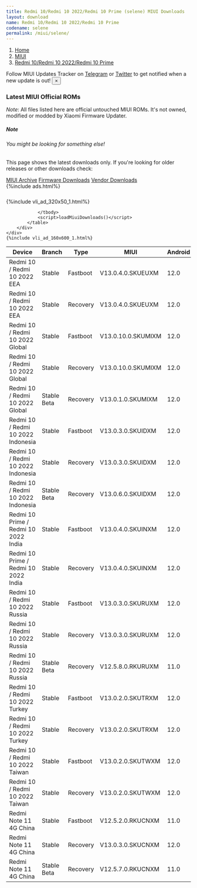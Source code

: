 ```yaml
---
title: Redmi 10/Redmi 10 2022/Redmi 10 Prime (selene) MIUI Downloads
layout: download
name: Redmi 10/Redmi 10 2022/Redmi 10 Prime
codename: selene
permalink: /miui/selene/
---
```

<nav aria-label="breadcrumb">
    <ol class="breadcrumb">
        <li class="breadcrumb-item"><a href="/">Home</a></li>
        <li class="breadcrumb-item"><a href="/miui/">MIUI</a></li>
        <li class="breadcrumb-item active" aria-current="page"><a href="/miui/selene/">Redmi 10/Redmi 10 2022/Redmi 10 Prime</a></li>
    </ol>
</nav>
<div class="alert alert-primary alert-dismissible fade show" role="alert">
    Follow MIUI Updates Tracker on <a href="https://t.me/MIUIUpdatesTracker" class="alert-link">Telegram</a>
     or <a href="https://twitter.com/MiFwUpdater" class="alert-link">Twitter</a> to get notified when a new update is out!
    <button type="button" class="close" data-dismiss="alert" aria-label="Close">
        <span aria-hidden="true">&times;</span>
    </button>
</div>

### Latest MIUI Official ROMs
*Note*: All files listed here are official untouched MIUI ROMs. It's not owned, modified or modded by Xiaomi Firmware Updater.
<div class="card">
  <div class="card-body">
    <h5 class="card-title">Note</h5>
    <h6 class="card-subtitle mb-2 text-muted">You might be looking for something else!</h6>
    <p class="card-text">This page shows the latest downloads only.
     If you're looking for older releases or other downloads check:</p>
    <a href="/archive/miui/selene/" class="card-link">MIUI Archive</a>
    <a href="/firmware/selene/" class="card-link">Firmware Downloads</a>
    <a href="/vendor/selene/" class="card-link">Vendor Downloads</a>
  </div>
</div>
{%include ads.html%}
<div class="row justify-content-center">
    <div class="col-10">
        <div class="table-responsive-md" style="margin-top: 25px;">
            {%include vli_ad_320x50_1.html%}
            <table id="miui" class="display dt-responsive nowrap compact table table-striped table-hover table-sm">
                <thead class="thead-dark">
                    <tr>
                        <th data-ref="device">Device</th>
                        <th data-ref="branch">Branch</th>
                        <th data-ref="type">Type</th>
                        <th data-ref="miui">MIUI</th>
                        <th data-ref="android">Android</th>
                        <th data-ref="size">Size</th>
                        <th data-ref="size">Date</th>
                        <th data-ref="link">Link</th>
                    </tr>
                </thead>
                <tbody>
                <tr><td>Redmi 10 / Redmi 10 2022 EEA</td><td>Stable</td><td>Fastboot</td><td>V13.0.4.0.SKUEUXM</td><td>12.0</td><td>6.0 GB</td><td>2022-12-16</td><td><a href="/miui/selene/stable/V13.0.4.0.SKUEUXM/">Download</a></td></tr>
<tr><td>Redmi 10 / Redmi 10 2022 EEA</td><td>Stable</td><td>Recovery</td><td>V13.0.4.0.SKUEUXM</td><td>12.0</td><td>3.0 GB</td><td>2022-12-23</td><td><a href="/miui/selene/stable/V13.0.4.0.SKUEUXM/">Download</a></td></tr>
<tr><td>Redmi 10 / Redmi 10 2022 Global</td><td>Stable</td><td>Fastboot</td><td>V13.0.10.0.SKUMIXM</td><td>12.0</td><td>6.2 GB</td><td>2022-12-17</td><td><a href="/miui/selene/stable/V13.0.10.0.SKUMIXM/">Download</a></td></tr>
<tr><td>Redmi 10 / Redmi 10 2022 Global</td><td>Stable</td><td>Recovery</td><td>V13.0.10.0.SKUMIXM</td><td>12.0</td><td>3.0 GB</td><td>2022-12-23</td><td><a href="/miui/selene/stable/V13.0.10.0.SKUMIXM/">Download</a></td></tr>
<tr><td>Redmi 10 / Redmi 10 2022 Global</td><td>Stable Beta</td><td>Recovery</td><td>V13.0.1.0.SKUMIXM</td><td>12.0</td><td>2.7 GB</td><td>2022-02-07</td><td><a href="/miui/selene/stable beta/V13.0.1.0.SKUMIXM/">Download</a></td></tr>
<tr><td>Redmi 10 / Redmi 10 2022 Indonesia</td><td>Stable</td><td>Fastboot</td><td>V13.0.3.0.SKUIDXM</td><td>12.0</td><td>5.1 GB</td><td>2022-09-15</td><td><a href="/miui/selene/stable/V13.0.3.0.SKUIDXM/">Download</a></td></tr>
<tr><td>Redmi 10 / Redmi 10 2022 Indonesia</td><td>Stable</td><td>Recovery</td><td>V13.0.3.0.SKUIDXM</td><td>12.0</td><td>2.9 GB</td><td>2022-09-24</td><td><a href="/miui/selene/stable/V13.0.3.0.SKUIDXM/">Download</a></td></tr>
<tr><td>Redmi 10 / Redmi 10 2022 Indonesia</td><td>Stable Beta</td><td>Recovery</td><td>V13.0.6.0.SKUIDXM</td><td>12.0</td><td>3.0 GB</td><td>2022-12-27</td><td><a href="/miui/selene/stable beta/V13.0.6.0.SKUIDXM/">Download</a></td></tr>
<tr><td>Redmi 10 Prime / Redmi 10 2022 India</td><td>Stable</td><td>Fastboot</td><td>V13.0.4.0.SKUINXM</td><td>12.0</td><td>4.2 GB</td><td>2022-10-14</td><td><a href="/miui/selene/stable/V13.0.4.0.SKUINXM/">Download</a></td></tr>
<tr><td>Redmi 10 Prime / Redmi 10 2022 India</td><td>Stable</td><td>Recovery</td><td>V13.0.4.0.SKUINXM</td><td>12.0</td><td>2.9 GB</td><td>2022-10-21</td><td><a href="/miui/selene/stable/V13.0.4.0.SKUINXM/">Download</a></td></tr>
<tr><td>Redmi 10 / Redmi 10 2022 Russia</td><td>Stable</td><td>Fastboot</td><td>V13.0.3.0.SKURUXM</td><td>12.0</td><td>5.1 GB</td><td>2022-10-15</td><td><a href="/miui/selene/stable/V13.0.3.0.SKURUXM/">Download</a></td></tr>
<tr><td>Redmi 10 / Redmi 10 2022 Russia</td><td>Stable</td><td>Recovery</td><td>V13.0.3.0.SKURUXM</td><td>12.0</td><td>2.9 GB</td><td>2022-10-20</td><td><a href="/miui/selene/stable/V13.0.3.0.SKURUXM/">Download</a></td></tr>
<tr><td>Redmi 10 / Redmi 10 2022 Russia</td><td>Stable Beta</td><td>Recovery</td><td>V12.5.8.0.RKURUXM</td><td>11.0</td><td>2.6 GB</td><td>2022-02-24</td><td><a href="/miui/selene/stable beta/V12.5.8.0.RKURUXM/">Download</a></td></tr>
<tr><td>Redmi 10 / Redmi 10 2022 Turkey</td><td>Stable</td><td>Fastboot</td><td>V13.0.2.0.SKUTRXM</td><td>12.0</td><td>5.0 GB</td><td>2022-10-14</td><td><a href="/miui/selene/stable/V13.0.2.0.SKUTRXM/">Download</a></td></tr>
<tr><td>Redmi 10 / Redmi 10 2022 Turkey</td><td>Stable</td><td>Recovery</td><td>V13.0.2.0.SKUTRXM</td><td>12.0</td><td>2.9 GB</td><td>2022-10-20</td><td><a href="/miui/selene/stable/V13.0.2.0.SKUTRXM/">Download</a></td></tr>
<tr><td>Redmi 10 / Redmi 10 2022 Taiwan</td><td>Stable</td><td>Fastboot</td><td>V13.0.2.0.SKUTWXM</td><td>12.0</td><td>4.5 GB</td><td>2022-10-20</td><td><a href="/miui/selene/stable/V13.0.2.0.SKUTWXM/">Download</a></td></tr>
<tr><td>Redmi 10 / Redmi 10 2022 Taiwan</td><td>Stable</td><td>Recovery</td><td>V13.0.2.0.SKUTWXM</td><td>12.0</td><td>2.9 GB</td><td>2022-10-29</td><td><a href="/miui/selene/stable/V13.0.2.0.SKUTWXM/">Download</a></td></tr>
<tr><td>Redmi Note 11 4G China</td><td>Stable</td><td>Fastboot</td><td>V12.5.2.0.RKUCNXM</td><td>11.0</td><td>4.6 GB</td><td>2021-11-26</td><td><a href="/miui/selenes/stable/V12.5.2.0.RKUCNXM/">Download</a></td></tr>
<tr><td>Redmi Note 11 4G China</td><td>Stable</td><td>Recovery</td><td>V13.0.3.0.SKUCNXM</td><td>12.0</td><td>3.8 GB</td><td>2022-08-23</td><td><a href="/miui/selenes/stable/V13.0.3.0.SKUCNXM/">Download</a></td></tr>
<tr><td>Redmi Note 11 4G China</td><td>Stable Beta</td><td>Recovery</td><td>V12.5.7.0.RKUCNXM</td><td>11.0</td><td>3.2 GB</td><td>2022-01-22</td><td><a href="/miui/selenes/stable beta/V12.5.7.0.RKUCNXM/">Download</a></td></tr>

                </tbody>
                <script>loadMiuiDownloads()</script>
            </table>
        </div>
    </div>
    {%include vli_ad_160x600_1.html%}
</div>

